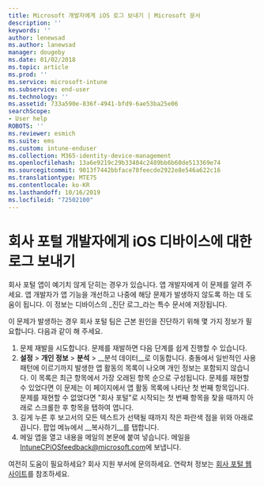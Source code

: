 ```yaml
---
title: Microsoft 개발자에게 iOS 로그 보내기 | Microsoft 문서
description: ''
keywords: ''
author: lenewsad
ms.author: lanewsad
manager: dougeby
ms.date: 01/02/2018
ms.topic: article
ms.prod: ''
ms.service: microsoft-intune
ms.subservice: end-user
ms.technology: ''
ms.assetid: 733a590e-836f-4941-bfd9-6ae53ba25e06
searchScope:
- User help
ROBOTS: ''
ms.reviewer: esmich
ms.suite: ems
ms.custom: intune-enduser
ms.collection: M365-identity-device-management
ms.openlocfilehash: 13a6e9219c29b33404c2489bb6b60de513369e74
ms.sourcegitcommit: 9013f7442bbface78feecde2922e8e546a622c16
ms.translationtype: MTE75
ms.contentlocale: ko-KR
ms.lasthandoff: 10/16/2019
ms.locfileid: "72502100"
---
```

# <a name="send-logs-to-the-company-portal-developers-for-ios-devices"></a>회사 포털 개발자에게 iOS 디바이스에 대한 로그 보내기

회사 포털 앱이 예기치 않게 닫히는 경우가 있습니다. 앱 개발자에게 이 문제를 알려 주세요. 앱 개발자가 앱 기능을 개선하고 나중에 해당 문제가 발생하지 않도록 하는 데 도움이 됩니다. 이 정보는 디바이스의 _진단 로그_라는 특수 문서에 저장됩니다.

이 문제가 발생하는 경우 회사 포털 팀은 근본 원인을 진단하기 위해 몇 가지 정보가 필요합니다. 다음과 같이 해 주세요.

1. 문제 재발을 시도합니다. 문제를 재발하면 다음 단계를 쉽게 진행할 수 있습니다.
2. __설정__ > __개인 정보__ > __분석__ > __분석 데이터__로 이동합니다. 충돌에서 일반적인 사용 패턴에 이르기까지 발생한 앱 활동의 목록이 나오며 개인 정보는 포함되지 않습니다. 이 목록은 최근 항목에서 가장 오래된 항목 순으로 구성됩니다. 문제를 재현할 수 있었다면 이 문제는 이 페이지에서 앱 활동 목록에 나타난 첫 번째 항목입니다. 문제를 재현할 수 없었다면 "회사 포털"로 시작되는 첫 번째 항목을 찾을 때까지 아래로 스크롤한 후 항목을 탭하여 엽니다.
3. 길게 누른 후 보고서의 모든 텍스트가 선택될 때까지 작은 파란색 점을 위와 아래로 끕니다. 팝업 메뉴에서 __복사하기__를 탭합니다.
4. 메일 앱을 열고 내용을 메일의 본문에 붙여 넣습니다. 메일을 <a href="mailto:IntuneCPiOSfeedback@microsoft.com?subject=My Company Portal App Closed Unexpectedly&body=Press and hold, then paste your copied Company Portal app logs here.">IntuneCPiOSfeedback@microsoft.com</a>에 보냅니다.

여전히 도움이 필요하세요? 회사 지원 부서에 문의하세요. 연락처 정보는 [회사 포털 웹 사이트](https://go.microsoft.com/fwlink/?linkid=2010980)를 참조하세요.
